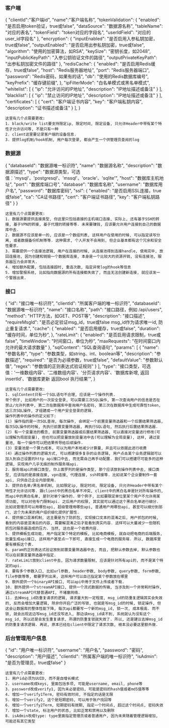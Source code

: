 ### 客户端
{
    "clientId":"客户端id",
    "name":"客户端名称",
    "tokenValidation": {
        "enabled": "是否启用token验证，true或false",
        "dataSource": "数据源名称",
        "tableName": "对应的表名",
        "tokenField": "token对应的字段名",
        "userIdField": "对应的user_id字段名"
    },
    "encryption": {
        "inputEnabled": "是否启用入参私钥加密，true或false",
        "outputEnabled": "是否启用出参私钥加密，true或false",
        "algorithm": "使用的加密算法，如RSA",
        "keySize": "密钥长度，如2048",
        "inputPublicKeyPath": "入参公钥验证文件的路径",
        "outputPrivateKeyPath": "出参私钥加密文件的路径"
    },
    "redisCache": {
        "enabled": "是否启用Redis缓存，true或false",
        "host": "Redis服务器地址",
        "port": "Redis服务器端口",
        "password": "Redis密码，如果有的话",
        "db": "使用的Redis数据库编号",
        "keyPrefix": "缓存键前缀",
    },
    "ipFilterMode": "白名单模式或黑名单模式",
    "whitelist": [
        {
            "ip": "允许访问的IP地址",
            "description": "IP地址描述或备注"
        }
    ],
    "blacklist": [
        {
            "ip": "禁止访问的IP地址",
            "description": "IP地址描述或备注"
        }
    ],
    "certificates": [
        {
            "cert": "客户端证书内容",
            "key": "客户端私钥内容",
            "description": "证书描述或备注"
        }
    ],
}
```
这里有几个点需要更改:
1. black/write list要支持限定ip, 限定时间, 限定设备, 只允许Header中带有某个特性才允许访问等, 不是只有一种
2. client这里要记录客户端的设备信息. 
3. 提供log机制/hook机制, 用户每次登录, 都会产生一个供管理员查阅的log
```

### 数据源
{
    "databaseId": "数据源唯一标识符",
    "name": "数据源名称",
    "description": "数据源描述",
    "type": "数据源类型，可选值：'mysql'、'postgresql'、'mssql'、'oracle'、'sqlite'",
    "host": "数据库主机地址",
    "port": "数据库端口号", 
    "database": "数据库名称",
    "username": "数据库用户名",
    "password": "数据库密码",
    "ssl": {
        "enabled": "是否启用SSL连接，true或false",
        "ca": "CA证书路径",
        "cert": "客户端证书路径",
        "key": "客户端私钥路径"
    }
}
```
这里有几个点需要更改:
1. 数据源要提供连接类型, 你这里只包括直接的主机端口连接, 实际上, 还有基于SSH的转接, 基于VPN的转接, 基于代理的转接等等. 未来要赚钱, 应该要允许用户连接到自己的数据库中去. 
2. 数据源不应该是单一的, 应该是一个数组列表, 这样用户在使用的时候, 可以指定读写分离, 或者数据备份机制等等. 这种需求, 个人开发不会用到, 但企业基本都有这个冗余和安全性要求. 
3. 需要提供一个连接池逻辑, 用户在连接的时候, 从连接池得到连接handle, 使用完毕, 放回连接池, 因为创建和销毁一个数据库连接, 本身是一个比较大的资源开销, 没有连接池, 服务器压力会非常大. 
4. 增加额外配置, 包括连接超时, 重连次数, 指定异常log的hook等信息
5. 增加警报系统, 比如指向数据源的所有连接都失效了, 而且无法创建新连接, 就应该发一个警报出来. 
```

### 接口
{
    "id": "接口唯一标识符",
    "clientId": "所属客户端的唯一标识符",
    "databaseId": "数据源唯一标识符",
    "name": "接口名称",
    "path": "接口路径，例如 /api/users",
    "method": "HTTP方法，如GET、POST等",
    "description": "接口描述",
    "requireMsgId": "是否必定验证msg_id，true或false  msg_id作为请求唯一id, 防止重复请求.",
    "cache": {
        "enabled": "是否启用缓存，true或false",
        "duration": "缓存时间，单位为秒",
    },
    "rateLimit": {
        "enabled": "是否启用请求限制，true或false",
        "timeWindow": "时间窗口，单位为秒",
        "maxRequests": "在时间窗口内允许的最大请求数量"
    },
    "sqlContent": "SQL查询语句",
    "params": [
        {
            "name": "参数名称",
            "type": "参数类型，如string、int、boolean等",
            "description": "参数描述",
            "required": "是否为必填参数，true或false",
            "defaultValue": "参数默认值",
            "regex": "参数值的正则表达式验证规则"
        }
    ],
    "type": "接口类型，可选值：'一维数组内容'、'二维数组内容'、'分页请求内容'、'数据库新增, 返回insertId'、'数据库更新 返回bool 执行结果'",
}
```
这里有几个点需要更改:
1. sqlContent只有一个SQL语句不合理, 应该是一个操作列表. 
举个例子, 比如用户的一次安全登录, 可以需要三次SQL操作, 第一次查询用户的信息是否在禁止/允许列表中, 第二次在数据库中查询用户名密码, 第三次在数据库中生成可靠性token, 这三次SQL操作, 才组建成一个用户安全登录的逻辑. 
操作列表中的操作的定义如下:
(1) 操作指的是一次SQL查询, 每次操作, 会绑定一个前置变量筛选器和一个后置结果筛选器, 每次SQL操作的时候, 先执行前置变量筛选器, 再执行SQL语句, 然后执行后置结果筛选器. 
(2) 有一个变量池的概念, 前置变量筛选器或后置结果筛选器, 可以直接对变量进行修改(可以理解为局部变量), 但也可以把变量放到变量池中去(可以理解为全局变量), 这样, 通过变量池, 每一个操作可以把结果传导给后续操作.
(3) 变量池是一个算力成本, 可以为用户本地减少计算量, 并且可以依据此进行收费
(4) 通过操作列表的逻辑方式, 可以搭建很多复杂的业务逻辑, 用户点击某个业务逻辑就可以加入到自己设置的http api接口中去, 而无需自己再手动配置. 我们可以搭建尽可能多的这种逻辑, 实现用户几乎无痕的制作服务端api.
2. 服务端api的接口类型, 你上面罗列的是操作类型, 那个应该放到操作列表中去, 接口类型, 应该指的是直接连接, vpn连接, 代理连接, ssh转接等. 比如说某个企业要制作一套api, 只供自己企业内部使用. 
3. 提供白名单/黑名单机制, 比如限定ip, 限定时间, 限定设备, 只允许Header中带有某个特性才允许访问等. 跟client中的黑白名单不冲突, client中的黑白名单是针对所有操作的, 而api中的黑白名单, 是针对单个操作的. 举个例子, 比如要限定单位里某个用户不允许用某项功能, 可以对他专门限制api. 之后用户的权限, 其实就可以通过这个黑白名单进行细分. 比如说管理员可以用哪些api, 超级管理用哪些api, 普通用户用哪些api, 甚至可以细分到部门, 这个为未来的用户组织细化提供扩展性. 
4. 提供接口混淆机制, 这主要是为了防抓包, 实现接口文本的混淆之后, 用户抓包的时候, 看到的内容是混淆后的内容, 需要解混淆之后才能看到真实内容. 这样可以大量减少一些随机抓包对服务器造成的压力. 当然, 这也是一个收费内容. 
5. 提供模板生成功能, 用户指定某个特定的模板, 比如电商模板, 就自动把电商的后端服务, 批量生成api接口, 这样用户甚至点一下即可, 直接生成一个电商的服务端. 所以, 数据库里要有模板这个表.
6. param的正则表达式验证放到前置变量筛选器中去, 而且, 把默认参数去掉, 默认参数也可以在前置变量筛选器中指定. 
7. rateLimit放到client中去, 因为请求数量限制, 应该是针对所有api的, 而不是某个特定的api. 
8. 要有多个参数入口, 比如url参数, header参数, body参数, query参数, form参数, file参数等等, 都要罗列出来, 这样用户可以自己指定某个参数放在哪里
9. 额外提供一个binaryAPI接口, 可以api中用于文件上传或者下载. 
10. 额外提供一个streamAPI接口, 提供一个流式数据的传输, 当涉及到一个非常耗时操作, 通过streamAPI代替普通API, 不堵塞网络. 
11. 去掉msg_id防重复请求的逻辑, 请求量大到一定程度, msg_id的防重复逻辑其实会失效的, 反而会增加大量逻辑, 除非你开启广泛的写锁, 也就是写msg_id的时候, 锁定操作, 但这会让数据库的整体性能下降, 每次api都要写一个新的msg_id, 锁一次, 成本极高. 而不锁, 就会出现这边写msg_id还没写进入, 那边读msg_id读不到, 系统就认为没有这个msg_id, 所以还是会发生重复请求, 所谓的防重复锁就失效了. 所以, 还是建议去掉msg_id的防重复请求逻辑. 再说, 原本已经在client中限定了请求次数, 根本没必要这里额外做.
```

### 后台管理用户信息
{
    "id": "用户唯一标识符",
    "username": "用户名",
    "password": "密码",
    "description": "用户描述",
    "clientId": "所属客户端的唯一标识符",
    "isAdmin": "是否为管理员，true或false"
}
```
这里有几个点需要更改:
1. 用户id必须为UUID, 而不是自增长模式
2. username改成keys, 里面包括多项, 可能是username, email, phone等
3. password改成verify1, 因为未必是密码, 可能是密码的hash值或者md5值等等
4. 增加一个verify1Term, 密码有效时间, 不指定的话是无限
5. 增加一个verify2, 这个是短期密码, 可以用于账户找回等
6. 增加一个verify2Term, 短期密码有效期, 指定一个时间点, 超过这个时间点, 密码失效
7. 增加一个state, 标注用户的状态, 比如正常和禁用以及删除
8. isAdmin改成type: type里面指定管理员或者普通用户, 因为未来随着管理逻辑增加, 可能还有其它类型
```
